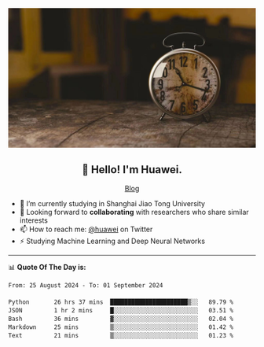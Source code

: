 <div align="center">
  <a href="https://github.com/JHW5981">
    <img src="./assets/background.jpg">
  </a>
</div>

<h2 align="center">👋 Hello! I'm Huawei.</h2>
<p align="center">
  <a href="https://blog.csdn.net/Edward__J?spm=1000.2115.3001.5343">Blog</a>
</p>


- 🔭 I’m currently studying in Shanghai Jiao Tong University
- 💬 Looking forward to **collaborating** with researchers who share similar interests
- 📫 How to reach me: [@huawei](https://twitter.com/yoohuaff) on Twitter
- ⚡ Studying Machine Learning and Deep Neural Networks

-------
📊 **Quote Of The Day is:**
<!--START_SECTION:waka-->

```txt
From: 25 August 2024 - To: 01 September 2024

Python       26 hrs 37 mins  ██████████████████████▒░░   89.79 %
JSON         1 hr 2 mins     █░░░░░░░░░░░░░░░░░░░░░░░░   03.51 %
Bash         36 mins         ▓░░░░░░░░░░░░░░░░░░░░░░░░   02.04 %
Markdown     25 mins         ▒░░░░░░░░░░░░░░░░░░░░░░░░   01.42 %
Text         21 mins         ▒░░░░░░░░░░░░░░░░░░░░░░░░   01.23 %
```

<!--END_SECTION:waka-->
